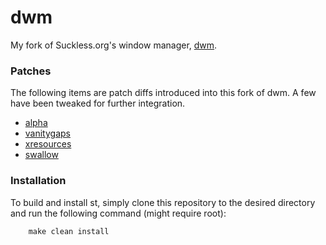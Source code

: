 # dwm
My fork of Suckless.org's window manager, [dwm](https://dwm.suckless.org).

### Patches
The following items are patch diffs introduced into this fork of dwm. A few have been tweaked for further integration.

* [alpha](https://dwm.suckless.org/patches/alpha)
* [vanitygaps](https://dwm.suckless.org/patches/vanitygaps)
* [xresources](https://dwm.suckless.org/patches/xresources)
* [swallow](https://dwm.suckless.org/patches/swallow)

### Installation
To build and install st, simply clone this repository to the desired directory and run the following command (might require root):

		make clean install
